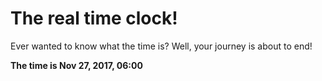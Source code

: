 # The real time clock!

Ever wanted to know what the time is? Well, your journey is about to end!

**The time is Nov 27, 2017, 06:00**